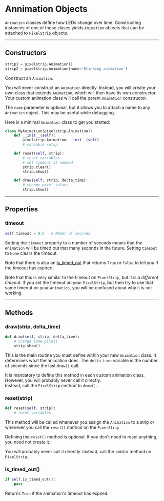 # Annimation Objects

`Animation` classes define how LEDs change over time.  Constructing instances of one of these clases yields `Animation` objects that can be attached to `PixelStrip` objects.

---

## Constructors

```python
strip1 = pixelstrip.Animation()
strip2 = pixelstrip.Animation(name='Blinking animation')
```
Construct an `Animation`.

You will never construct an `Animation` directly.  Instead, you will create your own class that extends `Animation`, which will then have its own constructor.   Your custom animation class will call the parent `Animation` constructor.

The `name` parameter is optional, but it allows you to attach a name to any `Animation` object.  This may be useful while debugging.

Here is a minimal `Animation` class to get you started:

```python
class MyAnimation(pixelstrip.Animation):
    def __init__(self):
        pixelstrip.Animation.__init__(self)
        # variable setup

    def reset(self, strip):
        # reset variables
        # set timeout if needed
        strip.clear()
        strip.show()

    def draw(self, strip, delta_time):
        # change pixel values
        strip.show()
```

---

## Properties

### timeout

```python
self.timeout = 0.5   # Nmber of seconds
```
Setting the `timeout` property to a number of seconds means that the `Animation` will be timed out that many
seconds in the future.  Setting `timeout` to `None` clears the timeout.

Note that there is also an [is_timed_out](#is_timed_out) that returns `True` or `False` to tell you if the timeout has expired.

Note that this is very similar to the timeout on `PixelStrip`, but it is a _different timeout_.  If you set the timeout on your `PixelStrip`, but then try to use that same timeout on your `Animation`, you will be confused about why it is not working.


---

## Methods

### draw(strip, delta_time)

```python
def draw(self, strip, delta_time):
    # Change some pixels
    strip.show()
```

This is the main routine you must define within your new `Animation` class.  It determines what the animation does.  The `delta_time` variable is the number of seconds since the last `draw()` call.

It is mandatory to define this method in each custom animation class. However, you will probably never call it directly.  
Instead, call the `PixelStrip` method to `draw()`.


### reset(strip)

```python
def reset(self, strip):
    # reset variables
```

This method will be called whenever you assign the `Animation` to a strip or whenever you call the `reset()` method on the `PixelStrip`.

Defining the `reset()` method is optional.  If you don't need to reset anything, you need not create it.  

You will probably never call it directly.  Instead, call the similar method on `PixelStrip`.


### is_timed_out()

```python
if self.is_timed_out():
    pass
```

Returns `True` if the animation's timeout has expired.

